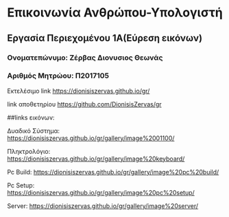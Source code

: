 # Επικοινωνία Ανθρώπου-Υπολογιστή

## Εργασία Περιεχομένου 1Α(Εύρεση εικόνων)

### Ονοματεπώνυμο: Ζέρβας Διονυσιος Θεωνάς

### Αριθμός Μητρώου: Π2017105

Εκτελέσιμο link https://dionisiszervas.github.io/gr/

link αποθετηρίου https://github.com/DionisisZervas/gr

##links εικόνων:

Δυαδικό Σύστημα:
https://dionisiszervas.github.io/gr/gallery/image%2001100/

Πληκτρολόγιο:
https://dionisiszervas.github.io/gr/gallery/image%20keyboard/

Pc Build:
https://dionisiszervas.github.io/gr/gallery/image%20pc%20build/

Pc Setup:
https://dionisiszervas.github.io/gr/gallery/image%20pc%20setup/

Server:
https://dionisiszervas.github.io/gr/gallery/image%20server/

